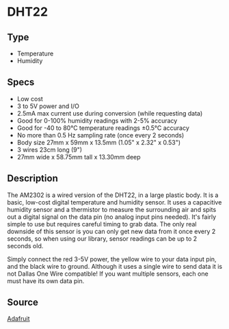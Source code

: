 # DHT22

## Type

- Temperature
- Humidity

## Specs

- Low cost
- 3 to 5V power and I/O
- 2.5mA max current use during conversion (while requesting data)
- Good for 0-100% humidity readings with 2-5% accuracy
- Good for -40 to 80°C temperature readings ±0.5°C accuracy
- No more than 0.5 Hz sampling rate (once every 2 seconds)
- Body size 27mm x 59mm x 13.5mm (1.05" x 2.32" x 0.53")
- 3 wires 23cm long (9")
- 27mm wide x 58.75mm tall x 13.30mm deep

## Description

The AM2302 is a wired version of the DHT22, in a large plastic body. It is a basic, low-cost digital temperature and humidity sensor. It uses a capacitive humidity sensor and a thermistor to measure the surrounding air and spits out a digital signal on the data pin (no analog input pins needed). It's fairly simple to use but requires careful timing to grab data. The only real downside of this sensor is you can only get new data from it once every 2 seconds, so when using our library, sensor readings can be up to 2 seconds old.

Simply connect the red 3-5V power, the yellow wire to your data input pin, and the black wire to ground. Although it uses a single wire to send data it is not Dallas One Wire compatible! If you want multiple sensors, each one must have its own data pin.

## Source
[Adafruit](https://www.adafruit.com/product/393)
